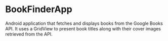 # BookFinderApp
Android application that fetches and displays books from the Google Books API. It uses a GridView to present book titles along with their cover images retrieved from the API.
